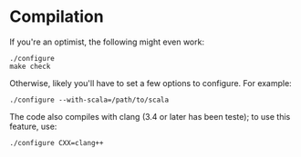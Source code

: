 

Compilation
===========

If you're an optimist, the following might even work:
    
    ./configure
    make check


Otherwise, likely you'll have to set a few options to configure.
For example:
    
    ./configure --with-scala=/path/to/scala


The code also compiles with clang (3.4 or later has been teste);
to use this feature, use:
    
    ./configure CXX=clang++
